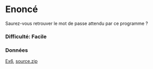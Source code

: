 # Enoncé
Saurez-vous retrouver le mot de passe attendu par ce programme ?

### Difficulté: Facile

### Données

[Ex6](Ex6?raw=true), [source.zip](source.zip?raw=true)
